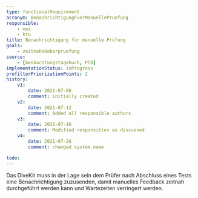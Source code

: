 ```yaml
---
type: functionalRequirement
acronym: BenachrichtigungFuerManuellePruefung
responsible:
    - mwi
    - kru
title: Benachrichtigung für manuelle Prüfung
goals:
    - zeitnaheUeberpruefung
source:
    - [beobachtungstagebuch, PC8]
implementationStatus: inProgress
prefilterPriorizationPoints: 2
history:
    v1:
        date: 2021-07-08
        comment: initially created
    v2:
        date: 2021-07-12
        comment: Added all responsible authors
    v3:
        date: 2021-07-16
        comment: Modified responsibles as discussed
    v4:
        date: 2021-07-26
        comment: changed system name

todo:
---
```


Das DiveKit muss in der Lage sein dem Prüfer nach Abschluss eines Tests eine Benachrichtigung zuzusenden, damit manuelles Feedback zeitnah durchgeführt werden kann und Wartezeiten verringert werden.
